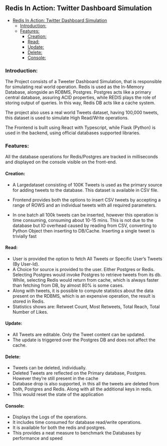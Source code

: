 ## Redis In Action: Twitter Dashboard Simulation

- [Redis In Action: Twitter Dashboard Simulation](#redis-in-action-twitter-dashboard-simulation)
  - [Introduction:](#introduction)
  - [Features:](#features)
    - [Creation:](#creation)
    - [Read:](#read)
    - [Update:](#update)
    - [Delete:](#delete)
    - [Console:](#console)


### Introduction:
The Project consists of a Tweeter Dashboard Simulation, that is responsible for simulating real world operation. Redis is used as the In-Memory Database, alongside an RDBMS, Postgres. Postgres acts like a primary central database, assuring ACID properties, while REDIS plays the role of storing output of queries. In this way, Redis DB acts like a cache system. 

The project also uses a real world Tweets dataset, having 100,000 tweets, this dataset is used to simulate High Read/Write operations.

The Frontend is built using React with Typescript, while Flask (Python) is used in the backend, using official databases supported libraries.

### Features:
All the database operations for Redis/Postgres are tracked in milliseconds and displayed on the console visible on the front-end.

#### Creation: 
+ A Largedataset consisting of 100K Tweets is used as the primary source for adding tweets to the database. This dataset is available in CSV file. 

+ Frontend provides both the options to insert CSV tweets by accepting a range of ROWS and an individual tweets with all required parameters.

+ In one batch all 100k tweets can be inserted, however this operation is time consuming, consuming about 10-15 mins. This is not due to the database but IO overhead caused by reading from CSV, converting to Python Object then inserting to DB/Cache.
Inserting a single tweet is trivially fast

#### Read:
+ User is provided the option to fetch All Tweets or Specific User’s Tweets (By User-Id).
+ A Choice for source is provided to the user. Either Postgres or Redis. Selecting Postgres would invoke Postgres to retrieve tweets from its db. While, selecting Redis would return from cache, which is always faster than fetching from DB, by almost 80% is some cases.
+ Along with tweets, it is possible to compute statistics about the data present on the RDBMS, which is an expensive operation, the result is stored in Redis.
+ Statistics shows are: Retweet Count, Most Retweets, Total Reach, Total Number of Likes.


#### Update:
+ All Tweets are editable. Only the Tweet content can be updated.
+ The update is triggered over the Postgres DB and does not affect the cache.

#### Delete:
+ Tweets can be deleted, individually.
+ Deleted Tweets are reflected on the Primary database, Postgres. However they’re still present in the cache
+ Database drop is also supported, in this all the tweets are deleted from both, Postgres and Redis. Along with all the additional keys in redis.
+ This would reset the state of the application

#### Console:
+ Displays the Logs of the operations.
+ It includes time consumed for database read/write operations. 
+ It is available for both the redis and postgres.
+ This provides a neat measure to benchmark the Databases by performance and speed
